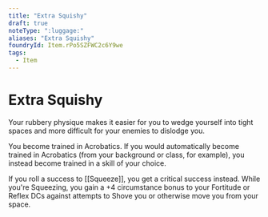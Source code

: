 ```yaml
---
title: "Extra Squishy"
draft: true
noteType: ":luggage:"
aliases: "Extra Squishy"
foundryId: Item.rPo5SZFWC2c6Y9we
tags:
  - Item
---
```


# Extra Squishy

Your rubbery physique makes it easier for you to wedge yourself into tight spaces and more difficult for your enemies to dislodge you.

You become trained in Acrobatics. If you would automatically become trained in Acrobatics (from your background or class, for example), you instead become trained in a skill of your choice.

If you roll a success to [[Squeeze]], you get a critical success instead. While you're Squeezing, you gain a +4 circumstance bonus to your Fortitude or Reflex DCs against attempts to Shove you or otherwise move you from your space.
